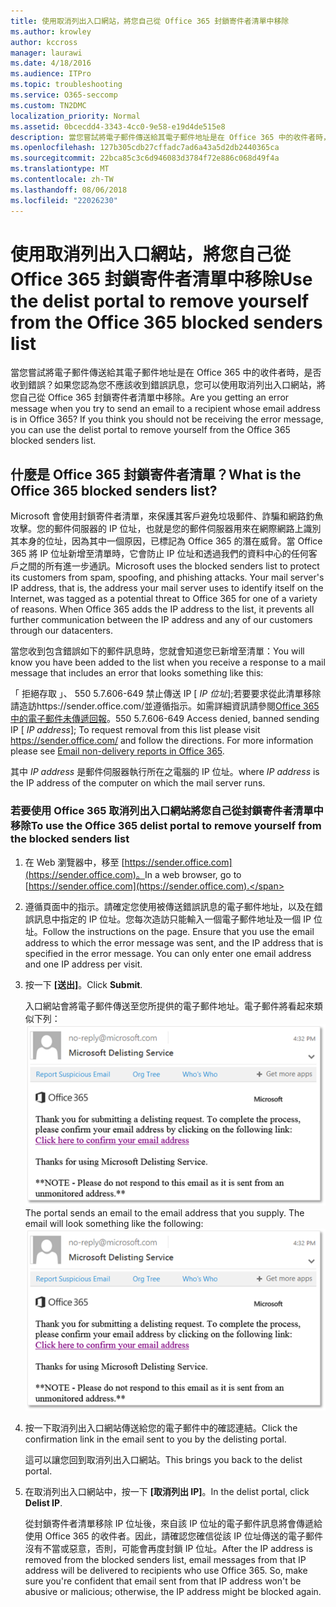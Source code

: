 ```yaml
---
title: 使用取消列出入口網站，將您自己從 Office 365 封鎖寄件者清單中移除
ms.author: krowley
author: kccross
manager: laurawi
ms.date: 4/18/2016
ms.audience: ITPro
ms.topic: troubleshooting
ms.service: O365-seccomp
ms.custom: TN2DMC
localization_priority: Normal
ms.assetid: 0bcecdd4-3343-4cc0-9e58-e19d4de515e8
description: 當您嘗試將電子郵件傳送給其電子郵件地址是在 Office 365 中的收件者時，是否收到錯誤？如果您認為您不應該收到錯誤訊息，您可以使用取消列出入口網站，將您自己從 Office 365 封鎖寄件者清單中移除。
ms.openlocfilehash: 127b305cdb27cffadc7ad6a43a5d2db2440365ca
ms.sourcegitcommit: 22bca85c3c6d946083d3784f72e886c068d49f4a
ms.translationtype: MT
ms.contentlocale: zh-TW
ms.lasthandoff: 08/06/2018
ms.locfileid: "22026230"
---
```

# <a name="use-the-delist-portal-to-remove-yourself-from-the-office-365-blocked-senders-list"></a><span data-ttu-id="b1f36-104">使用取消列出入口網站，將您自己從 Office 365 封鎖寄件者清單中移除</span><span class="sxs-lookup"><span data-stu-id="b1f36-104">Use the delist portal to remove yourself from the Office 365 blocked senders list</span></span>

<span data-ttu-id="b1f36-p102">當您嘗試將電子郵件傳送給其電子郵件地址是在 Office 365 中的收件者時，是否收到錯誤？如果您認為您不應該收到錯誤訊息，您可以使用取消列出入口網站，將您自己從 Office 365 封鎖寄件者清單中移除。</span><span class="sxs-lookup"><span data-stu-id="b1f36-p102">Are you getting an error message when you try to send an email to a recipient whose email address is in Office 365? If you think you should not be receiving the error message, you can use the delist portal to remove yourself from the Office 365 blocked senders list.</span></span>
  
## <a name="what-is-the-office-365-blocked-senders-list"></a><span data-ttu-id="b1f36-107">什麼是 Office 365 封鎖寄件者清單？</span><span class="sxs-lookup"><span data-stu-id="b1f36-107">What is the Office 365 blocked senders list?</span></span>

<span data-ttu-id="b1f36-p103">Microsoft 會使用封鎖寄件者清單，來保護其客戶避免垃圾郵件、詐騙和網路釣魚攻擊。您的郵件伺服器的 IP 位址，也就是您的郵件伺服器用來在網際網路上識別其本身的位址，因為其中一個原因，已標記為 Office 365 的潛在威脅。當 Office 365 將 IP 位址新增至清單時，它會防止 IP 位址和透過我們的資料中心的任何客戶之間的所有進一步通訊。</span><span class="sxs-lookup"><span data-stu-id="b1f36-p103">Microsoft uses the blocked senders list to protect its customers from spam, spoofing, and phishing attacks. Your mail server's IP address, that is, the address your mail server uses to identify itself on the Internet, was tagged as a potential threat to Office 365 for one of a variety of reasons. When Office 365 adds the IP address to the list, it prevents all further communication between the IP address and any of our customers through our datacenters.</span></span>
  
<span data-ttu-id="b1f36-111">當您收到包含錯誤如下的郵件訊息時，您就會知道您已新增至清單：</span><span class="sxs-lookup"><span data-stu-id="b1f36-111">You will know you have been added to the list when you receive a response to a mail message that includes an error that looks something like this:</span></span>
  
<span data-ttu-id="b1f36-p104">「 拒絕存取 」、 550 5.7.606-649 禁止傳送 IP [ _IP 位址_];若要要求從此清單移除請造訪https://sender.office.com/並遵循指示。如需詳細資訊請參閱[Office 365 中的電子郵件未傳遞回報](http://go.microsoft.com/fwlink/?LinkID=526653)。</span><span class="sxs-lookup"><span data-stu-id="b1f36-p104">550 5.7.606-649 Access denied, banned sending IP [ _IP address_]; To request removal from this list please visit https://sender.office.com/ and follow the directions. For more information please see [Email non-delivery reports in Office 365](http://go.microsoft.com/fwlink/?LinkID=526653).</span></span>
  
<span data-ttu-id="b1f36-114">其中  _IP address_ 是郵件伺服器執行所在之電腦的 IP 位址。</span><span class="sxs-lookup"><span data-stu-id="b1f36-114">where  _IP address_ is the IP address of the computer on which the mail server runs.</span></span> 
  
### <a name="to-use-the-office-365-delist-portal-to-remove-yourself-from-the-blocked-senders-list"></a><span data-ttu-id="b1f36-115">若要使用 Office 365 取消列出入口網站將您自己從封鎖寄件者清單中移除</span><span class="sxs-lookup"><span data-stu-id="b1f36-115">To use the Office 365 delist portal to remove yourself from the blocked senders list</span></span>

1. <span data-ttu-id="b1f36-116">在 Web 瀏覽器中，移至 [https://sender.office.com](https://sender.office.com)。</span><span class="sxs-lookup"><span data-stu-id="b1f36-116">In a web browser, go to [https://sender.office.com](https://sender.office.com).</span></span>
    
2. <span data-ttu-id="b1f36-p105">遵循頁面中的指示。請確定您使用被傳送錯誤訊息的電子郵件地址，以及在錯誤訊息中指定的 IP 位址。您每次造訪只能輸入一個電子郵件地址及一個 IP 位址。</span><span class="sxs-lookup"><span data-stu-id="b1f36-p105">Follow the instructions on the page. Ensure that you use the email address to which the error message was sent, and the IP address that is specified in the error message. You can only enter one email address and one IP address per visit.</span></span>
    
3. <span data-ttu-id="b1f36-120">按一下 **[送出]**。</span><span class="sxs-lookup"><span data-stu-id="b1f36-120">Click **Submit**.</span></span>
    
    <span data-ttu-id="b1f36-p106">入口網站會將電子郵件傳送至您所提供的電子郵件地址。電子郵件將看起來類似下列：![送出要求透過 delist 入口網站時所接收的電子郵件的螢幕擷取畫面](media/bf13e4f7-f68c-4e46-baa7-b6ab4cfc13f3.png)</span><span class="sxs-lookup"><span data-stu-id="b1f36-p106">The portal sends an email to the email address that you supply. The email will look something like the following:  ![Screenshot of email received when you submit a request through the delist portal](media/bf13e4f7-f68c-4e46-baa7-b6ab4cfc13f3.png)</span></span>
  
4. <span data-ttu-id="b1f36-123">按一下取消列出入口網站傳送給您的電子郵件中的確認連結。</span><span class="sxs-lookup"><span data-stu-id="b1f36-123">Click the confirmation link in the email sent to you by the delisting portal.</span></span>
    
    <span data-ttu-id="b1f36-124">這可以讓您回到取消列出入口網站。</span><span class="sxs-lookup"><span data-stu-id="b1f36-124">This brings you back to the delist portal.</span></span>
    
5. <span data-ttu-id="b1f36-125">在取消列出入口網站中，按一下 **[取消列出 IP]**。</span><span class="sxs-lookup"><span data-stu-id="b1f36-125">In the delist portal, click **Delist IP**.</span></span>
    
    <span data-ttu-id="b1f36-p107">從封鎖寄件者清單移除 IP 位址後，來自該 IP 位址的電子郵件訊息將會傳遞給使用 Office 365 的收件者。因此，請確認您確信從該 IP 位址傳送的電子郵件沒有不當或惡意，否則，可能會再度封鎖 IP 位址。</span><span class="sxs-lookup"><span data-stu-id="b1f36-p107">After the IP address is removed from the blocked senders list, email messages from that IP address will be delivered to recipients who use Office 365. So, make sure you're confident that email sent from that IP address won't be abusive or malicious; otherwise, the IP address might be blocked again.</span></span>
    

